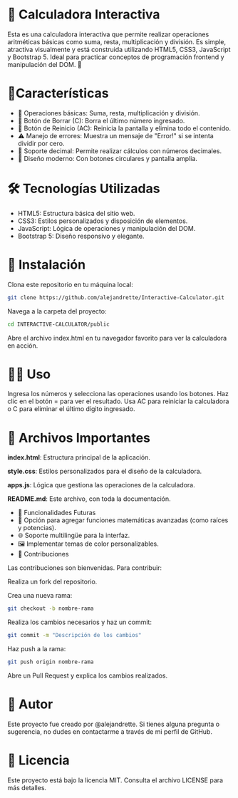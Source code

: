 # 🧮 Calculadora Interactiva
Esta es una calculadora interactiva que permite realizar operaciones aritméticas básicas como suma, resta, multiplicación y división. Es simple, atractiva visualmente y está construida utilizando HTML5, CSS3, JavaScript y Bootstrap 5. Ideal para practicar conceptos de programación frontend y manipulación del DOM. 🎨


# 🌟Características
- 🔢 Operaciones básicas: Suma, resta, multiplicación y división.
- 🧹 Botón de Borrar (C): Borra el último número ingresado.
- 🧼 Botón de Reinicio (AC): Reinicia la pantalla y elimina todo el contenido.
- ⚠️ Manejo de errores: Muestra un mensaje de "Error!" si se intenta dividir por cero.
- 🧮 Soporte decimal: Permite realizar cálculos con números decimales.
- 🎨 Diseño moderno: Con botones circulares y pantalla amplia.


# 🛠️ Tecnologías Utilizadas
- HTML5: Estructura básica del sitio web.
- CSS3: Estilos personalizados y disposición de elementos.
- JavaScript: Lógica de operaciones y manipulación del DOM.
- Bootstrap 5: Diseño responsivo y elegante.


# 🚀 Instalación
Clona este repositorio en tu máquina local:

```bash
git clone https://github.com/alejandrette/Interactive-Calculator.git
```
Navega a la carpeta del proyecto:

```bash
cd INTERACTIVE-CALCULATOR/public
```
Abre el archivo index.html en tu navegador favorito para ver la calculadora en acción.

# 🧑‍💻 Uso
Ingresa los números y selecciona las operaciones usando los botones.
Haz clic en el botón = para ver el resultado.
Usa AC para reiniciar la calculadora o C para eliminar el último dígito ingresado.


# 📁 Archivos Importantes
**index.html**: Estructura principal de la aplicación.

**style.css**: Estilos personalizados para el diseño de la calculadora.

**apps.js**: Lógica que gestiona las operaciones de la calculadora.

**README.md**: Este archivo, con toda la documentación.
- 🔮 Funcionalidades Futuras
- 🔢 Opción para agregar funciones matemáticas avanzadas (como raíces y potencias).
- 🌐 Soporte multilingüe para la interfaz.
- 🖼️ Implementar temas de color personalizables.
- 🤝 Contribuciones

Las contribuciones son bienvenidas. Para contribuir:

Realiza un fork del repositorio.

Crea una nueva rama:
```bash
git checkout -b nombre-rama
```
Realiza los cambios necesarios y haz un commit:
```bash
git commit -m "Descripción de los cambios"
```
Haz push a la rama:
```bash
git push origin nombre-rama
```
Abre un Pull Request y explica los cambios realizados.

# 👤 Autor
Este proyecto fue creado por @alejandrette. Si tienes alguna pregunta o sugerencia, no dudes en contactarme a través de mi perfil de GitHub.

# 📜 Licencia
Este proyecto está bajo la licencia MIT. Consulta el archivo LICENSE para más detalles.